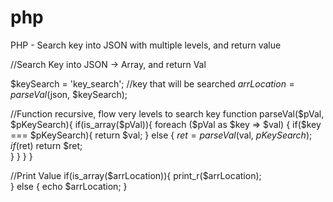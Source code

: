 # php
PHP - Search key into JSON with multiple levels, and return value

//Search Key into JSON -> Array, and return Val

$keySearch = 'key_search'; //key that will be searched
$arrLocation = parseVal($json, $keySearch);

//Function recursive, flow very levels to search key
function parseVal($pVal, $pKeySearch){
  if(is_array($pVal)){
    foreach ($pVal as $key => $val) {
      if($key === $pKeySearch){
        return $val;
      } else {
        $ret = parseVal($val, $pKeySearch);
        if($ret) return $ret;  
      }
    }
  }
}

//Print Value
if(is_array($arrLocation)){
  print_r($arrLocation);  
} else {
  echo $arrLocation;
}
